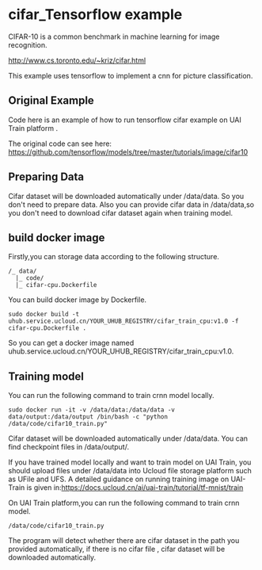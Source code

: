 # cifar_Tensorflow example 
CIFAR-10 is a common benchmark in machine learning for image recognition.                                                                                      
                                                                                                                                                               
http://www.cs.toronto.edu/~kriz/cifar.html                                                                                                                     

This example uses tensorflow to implement a cnn for picture classification. 

## Original Example
Code here is an example of how to run tensorflow cifar example on UAI Train platform .                                                                    

The original code can see here: https://github.com/tensorflow/models/tree/master/tutorials/image/cifar10                                           

## Preparing  Data 
Cifar dataset will be downloaded automatically under /data/data. So you don't need to prepare data.
Also you can provide cifar data in  /data/data,so you don't need to download cifar dataset again when training model.

## build docker image 

Firstly,you can storage data according to the following structure. 
```
/_ data/
  |_ code/
  |_ cifar-cpu.Dockerfile
```
You can build docker image by Dockerfile.

```
sudo docker build -t uhub.service.ucloud.cn/YOUR_UHUB_REGISTRY/cifar_train_cpu:v1.0 -f cifar-cpu.Dockerfile .
```
So you can get a docker image named uhub.service.ucloud.cn/YOUR_UHUB_REGISTRY/cifar_train_cpu:v1.0.

## Training model 

You can run the following command to train crnn model locally.<br>
```
sudo docker run -it -v /data/data:/data/data -v data/output:/data/output /bin/bash -c "python /data/code/cifar10_train.py"

```
Cifar dataset will be downloaded automatically under /data/data. You can find checkpoint files in /data/output/.

If you have trained model locally and want to train model on UAI Train,
you should upload files under /data/data into Ucloud file storage platform such as UFile and UFS.
A detailed guidance on running training image on UAI-Train is given in:https://docs.ucloud.cn/ai/uai-train/tutorial/tf-mnist/train <br>

On UAI Train platform,you can run the following command to train crnn model.<br>
```
/data/code/cifar10_train.py
```
The program will detect whether there are cifar dataset in the path you provided automatically, if there is no cifar file , 
cifar dataset will be downloaded automatically.



